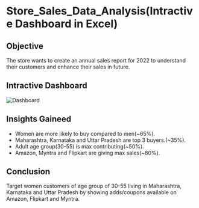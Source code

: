 # Store_Sales_Data_Analysis(Intractive Dashboard in Excel)
## Objective
The store wants to create an annual sales report for 2022 to understand their customers and enhance their sales in future.
## Intractive Dashboard
![Dashboard](https://github.com/user-attachments/assets/277c80a3-c374-4067-8e99-4015d650619b)
## Insights Gaineed
-	Women are more likely to buy compared to men(~65%).
-	Maharashtra, Karnataka and Uttar Pradesh are top 3 buyers.(~35%).
-	Adult age group(30-55) is max contributing(~50%).
-	Amazon, Myntra and Flipkart are giving max sales(~80%).

## Conclusion
Target women customers of age group of 30-55 living in Maharashtra, Karnataka and Uttar Pradesh by showing adds/coupons available on Amazon, Flipkart and Myntra. 

